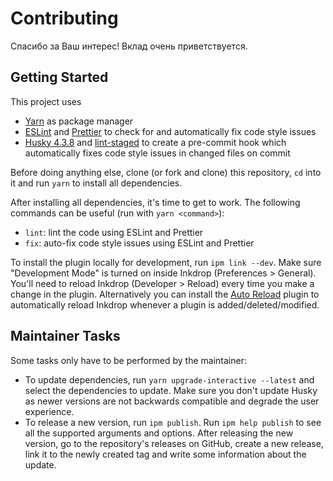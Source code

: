 # Contributing

Спасибо за Ваш интерес! Вклад очень приветствуется.

## Getting Started

This project uses
- [Yarn](https://yarnpkg.com/) as package manager
- [ESLint](https://eslint.org/) and [Prettier](https://prettier.io/) to check for and automatically fix code style issues
- [Husky 4.3.8](https://github.com/typicode/husky/tree/v4.3.8) and [lint-staged](https://github.com/okonet/lint-staged) to create a pre-commit hook which automatically fixes code style issues in changed files on commit

Before doing anything else, clone (or fork and clone) this repository, `cd` into it and run `yarn` to install all dependencies.

After installing all dependencies, it's time to get to work. The following commands can be useful (run with `yarn <command>`):
- `lint`: lint the code using ESLint and Prettier
- `fix`: auto-fix code style issues using ESLint and Prettier

To install the plugin locally for development, run `ipm link --dev`. Make sure "Development Mode" is turned on inside Inkdrop (Preferences > General). You'll need to reload Inkdrop (Developer > Reload) every time you make a change in the plugin. Alternatively you can install the [Auto Reload](https://my.inkdrop.app/plugins/auto-reload) plugin to automatically reload Inkdrop whenever a plugin is added/deleted/modified.

## Maintainer Tasks

Some tasks only have to be performed by the maintainer:
- To update dependencies, run `yarn upgrade-interactive --latest` and select the dependencies to update. Make sure you don't update Husky as newer versions are not backwards compatible and degrade the user experience.
- To release a new version, run `ipm publish`. Run `ipm help publish` to see all the supported arguments and options. After releasing the new version, go to the repository's releases on GitHub, create a new release, link it to the newly created tag and write some information about the update.

